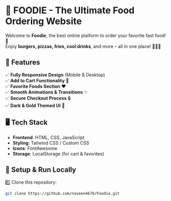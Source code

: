 # 🍔 FOODIE - The Ultimate Food Ordering Website

Welcome to **Foodie**, the best online platform to order your favorite fast food! 🚀  
Enjoy **burgers, pizzas, fries, cool drinks**, and more – all in one place! 🍕🍟🥤

## 🎯 Features

✅ **Fully Responsive Design** (Mobile & Desktop)  
✅ **Add to Cart Functionality** 🛒  
✅ **Favorite Foods Section** ❤️  
✅ **Smooth Animations & Transitions** ✨  
✅ **Secure Checkout Process** 🔒  
✅ **Dark & Gold Themed UI** 🌟  

## 🖥️ Tech Stack

- **Frontend**: HTML, CSS, JavaScript  
- **Styling**: Tailwind CSS / Custom CSS  
- **Icons**: FontAwesome  
- **Storage**: LocalStorage (for cart & favorites)  

## 🚀 Setup & Run Locally

1️⃣ Clone this repository:

```sh
git clone https://github.com/naveen4676/Foodie.git
